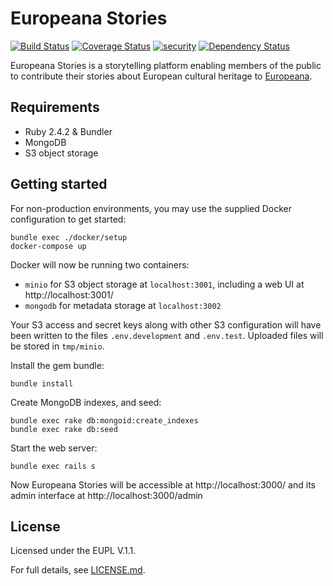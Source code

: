 # Europeana Stories

[![Build Status](https://travis-ci.org/europeana/europeana-stories.svg?branch=develop)](https://travis-ci.org/europeana/europeana-stories) [![Coverage Status](https://coveralls.io/repos/github/europeana/europeana-stories/badge.svg?branch=develop)](https://coveralls.io/github/europeana/europeana-stories?branch=develop) [![security](https://hakiri.io/github/europeana/europeana-stories/develop.svg)](https://hakiri.io/github/europeana/europeana-stories/develop) [![Dependency Status](https://gemnasium.com/europeana/europeana-stories.svg)](https://gemnasium.com/europeana/europeana-stories)

Europeana Stories is a storytelling platform enabling members of the public
to contribute their stories about European cultural heritage to
[Europeana](https://www.europeana.eu/).


## Requirements

* Ruby 2.4.2 & Bundler
* MongoDB
* S3 object storage


## Getting started

For non-production environments, you may use the supplied Docker configuration
to get started:

```shell
bundle exec ./docker/setup
docker-compose up
```

Docker will now be running two containers:
* `minio` for S3 object storage at `localhost:3001`, including a web UI at
  http://localhost:3001/
* `mongodb` for metadata storage at `localhost:3002`

Your S3 access and secret keys along with other S3 configuration will have been
written to the files `.env.development` and `.env.test`. Uploaded files will
be stored in `tmp/minio`.

Install the gem bundle:
```shell
bundle install
```

Create MongoDB indexes, and seed:
```shell
bundle exec rake db:mongoid:create_indexes
bundle exec rake db:seed
```

Start the web server:
```shell
bundle exec rails s
```

Now Europeana Stories will be accessible at http://localhost:3000/ and its
admin interface at http://localhost:3000/admin


## License

Licensed under the EUPL V.1.1.

For full details, see [LICENSE.md](LICENSE.md).
